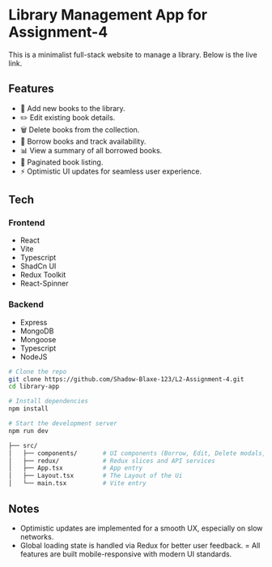 # Library Management App for Assignment-4

This is a minimalist full-stack website to manage a library. Below is the live link.

## Features

- 📘 Add new books to the library.
- ✏️ Edit existing book details.
- 🗑️ Delete books from the collection.
- 🔄 Borrow books and track availability.
- 📊 View a summary of all borrowed books.
- 📄 Paginated book listing.
- ⚡ Optimistic UI updates for seamless user experience.

## Tech

### Frontend

- React
- Vite
- Typescript
- ShadCn UI
- Redux Toolkit
- React-Spinner

### Backend

- Express
- MongoDB
- Mongoose
- Typescript
- NodeJS
  
```bash
# Clone the repo
git clone https://github.com/Shadow-Blaxe-123/L2-Assignment-4.git
cd library-app

# Install dependencies
npm install

# Start the development server
npm run dev

```

```bash
├── src/
│   ├── components/       # UI components (Borrow, Edit, Delete modals, etc.)
│   ├── redux/            # Redux slices and API services
│   ├── App.tsx           # App entry
│   ├── Layout.tsx        # The Layout of the Ui
│   └── main.tsx          # Vite entry

```

## Notes

- Optimistic updates are implemented for a smooth UX, especially on slow networks.
- Global loading state is handled via Redux for better user feedback.
= All features are built mobile-responsive with modern UI standards.
